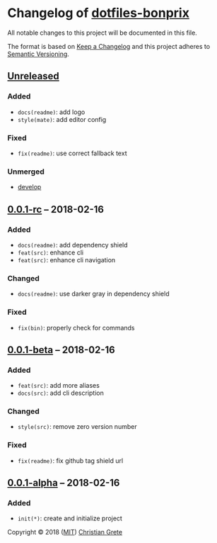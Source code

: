 # Changelog of [dotfiles-bonprix][github-url]

All notable changes to this project will be documented in this file.

The format is based on [Keep a Changelog][keep-a-changelog-url] and this project adheres to [Semantic Versioning][semver-url].

## [Unreleased]

### Added

- `docs(readme)`: add logo
- `style(mate)`: add editor config

### Fixed

- `fix(readme)`: use correct fallback text

### Unmerged

- [develop]

## [0.0.1-rc] – 2018-02-16

### Added

- `docs(readme)`: add dependency shield
- `feat(src)`: enhance cli
- `feat(src)`: enhance cli navigation

### Changed

- `docs(readme)`: use darker gray in dependency shield

### Fixed

- `fix(bin)`: properly check for commands

## [0.0.1-beta] – 2018-02-16

### Added

- `feat(src)`: add more aliases
- `docs(src)`: add cli description

### Changed

- `style(src)`: remove zero version number

### Fixed

- `fix(readme)`: fix github tag shield url

## [0.0.1-alpha] – 2018-02-16

### Added

- `init(*)`: create and initialize project

[Unreleased]: https://github.com/ChristianGrete/dotfiles-bonprix/compare/0.0.1-rc...master
[0.0.1-rc]: https://github.com/ChristianGrete/dotfiles-bonprix/compare/0.0.1-beta...0.0.1-rc
[0.0.1-beta]: https://github.com/ChristianGrete/dotfiles-bonprix/compare/0.0.1-alpha...0.0.1-beta
[0.0.1-alpha]: https://github.com/ChristianGrete/dotfiles-bonprix/compare/0bb20f14967d5cd5a1d6c1e93ad398c24ced59b9...0.0.1-alpha
[develop]: https://github.com/ChristianGrete/dotfiles-bonprix/compare/master...develop

Copyright © 2018 ([MIT](LICENSE.md)) [Christian Grete](https://christiangrete.com)

[github-url]: https://github.com/ChristianGrete/dotfiles-bonprix
[keep-a-changelog-url]: http://keepachangelog.com/en/1.0.0/
[semver-url]: http://semver.org/spec/v2.0.0.html
